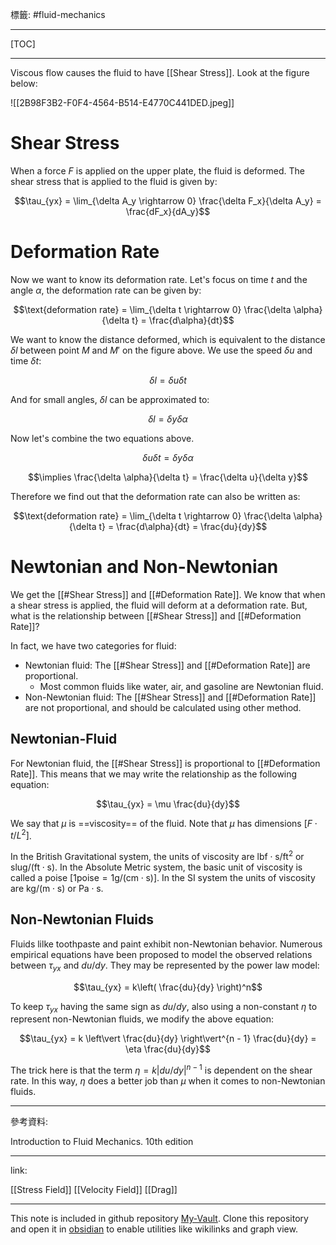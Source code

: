 標籤: #fluid-mechanics 

---

[TOC]

---

Viscous flow causes the fluid to have [[Shear Stress]]. Look at the figure below:

![[2B98F3B2-F0F4-4564-B514-E4770C441DED.jpeg]]

# Shear Stress

When a force $F$ is applied on the upper plate, the fluid is deformed. The shear stress that is applied to the fluid is given by:

$$\tau_{yx} = \lim_{\delta A_y \rightarrow 0} \frac{\delta F_x}{\delta A_y} = \frac{dF_x}{dA_y}$$

# Deformation Rate

Now we want to know its deformation rate. Let's focus on time $t$ and the angle $\alpha$, the deformation rate can be given by:

$$\text{deformation rate} = \lim_{\delta t \rightarrow 0} \frac{\delta \alpha}{\delta t} = \frac{d\alpha}{dt}$$

We want to know the distance deformed, which is equivalent to the distance $\delta l$ between point $M$ and $M'$ on the figure above. We use the speed $\delta u$ and time $\delta t$:

$$\delta l = \delta u \delta t$$

And for small angles, $\delta l$ can be approximated to:

$$\delta l = \delta y \delta \alpha$$

Now let's combine the two equations above.

$$\delta u\delta t = \delta y \delta \alpha$$

$$\implies \frac{\delta \alpha}{\delta t} = \frac{\delta u}{\delta y}$$

Therefore we find out that the deformation rate can also be written as:

$$\text{deformation rate} = \lim_{\delta t \rightarrow 0} \frac{\delta \alpha}{\delta t} = \frac{d\alpha}{dt} = \frac{du}{dy}$$

# Newtonian and Non-Newtonian

We get the [[#Shear Stress]] and [[#Deformation Rate]]. We know that when a shear stress is applied, the fluid will deform at a deformation rate. But, what is the relationship between [[#Shear Stress]] and [[#Deformation Rate]]?

In fact, we have two categories for fluid:

- Newtonian fluid: The [[#Shear Stress]] and [[#Deformation Rate]] are proportional.
	- Most common fluids like water, air, and gasoline are Newtonian fluid.
- Non-Newtonian fluid: The [[#Shear Stress]] and [[#Deformation Rate]] are not proportional, and should be calculated using other method.

## Newtonian-Fluid

For Newtonian fluid, the [[#Shear Stress]] is proportional to [[#Deformation Rate]]. This means that we may write the relationship as the following equation:

$$\tau_{yx} = \mu \frac{du}{dy}$$

We say that $\mu$ is ==viscosity== of the fluid. Note that $\mu$ has dimensions $[F\cdot t/L^2]$.

In the British Gravitational system, the units of viscosity are $\text{lbf} \cdot \text{s}/\text{ft}^2$ or $\text{slug}/(\text{ft}\cdot \text{s})$. In the Absolute Metric system, the basic unit of viscosity is called a poise $[1 \text{poise} = 1 \text{g}/(\text{cm}\cdot \text{s})]$. In the SI system the units of viscosity are $\text{kg}/(\text{m}\cdot \text{s})$ or $\text{Pa} \cdot \text{s}$.

## Non-Newtonian Fluids

Fluids lilke toothpaste and paint exhibit non-Newtonian behavior. Numerous empirical equations have been proposed to model the observed relations between $\tau_{yx}$ and $du / dy$. They may be represented by the power law model:

$$\tau_{yx} = k\left( \frac{du}{dy} \right)^n$$

To keep $\tau_{yx}$ having the same sign as $du / dy$, also using a non-constant $\eta$ to represent non-Newtonian fluids, we modify the above equation:

$$\tau_{yx} = k \left\vert 
	\frac{du}{dy}
\right\vert^{n - 1} \frac{du}{dy} = \eta \frac{du}{dy}$$

The trick here is that the term $\eta = k\vert du / dy \vert^{n - 1}$ is dependent on the shear rate. In this way, $\eta$ does a better job than $\mu$ when it comes to non-Newtonian fluids.

---

參考資料:

Introduction to Fluid Mechanics. 10th edition

---

link:

[[Stress Field]]
[[Velocity Field]]
[[Drag]]

---

This note is included in github repository [My-Vault](https://github.com/LittleD3092/My-Vault.git). Clone this repository and open it in [obsidian](https://obsidian.md/) to enable utilities like wikilinks and graph view.